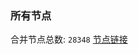 ### 所有节点
合并节点总数: `28348`
[节点链接](https://github.com/qjlxg/586/raw/refs/heads/master/sub/sub_merge_base64.txt)


